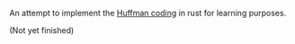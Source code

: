 An attempt to implement the [Huffman coding](https://en.wikipedia.org/wiki/Huffman_coding) in rust for learning purposes.

(Not yet finished)
